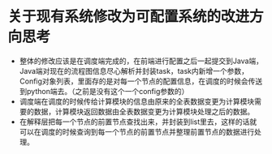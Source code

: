 # 关于现有系统修改为可配置系统的改进方向思考

+ 整体的修改应该是在调度端完成的，在前端进行配置之后一起提交到Java端，Java端对现在的流程图信息尽心解析并封装task，task内新增一个参数，Config对象列表，里面存的是对每一个节点的配置信息，在调度的时候会传送到python端去。（之前是没有这个一个config参数的）
+ 调度端在调度的时候传给计算模块的信息由原来的全表数据变更为计算模块需要的数据，计算模块返回数据由全表数据变更为计算模块处理之后的数据。
+ 在解释层把每一个节点的前置节点查找出来，并封装到list里去，这样的话就可以在调度的时候查询到每一个节点的前置节点并整理前置节点的数据进行处理。

